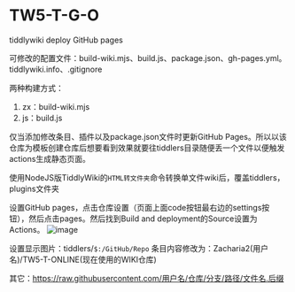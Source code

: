 # TW5-T-G-O

tiddlywiki deploy GitHub pages

可修改的配置文件：build-wiki.mjs、build.js、package.json、gh-pages.yml。  tiddlywiki.info、.gitignore

两种构建方式：
1. zx：build-wiki.mjs
2. js：build.js

仅当添加修改条目、插件以及package.json文件时更新GitHub Pages。所以以该仓库为模板创建仓库后想要看到效果就要往tiddlers目录随便丢一个文件以便触发actions生成静态页面。

使用NodeJS版TiddlyWiki的`HTML转文件夹`命令转换单文件wiki后，覆盖tiddlers，plugins文件夹

设置GitHub pages，点击仓库设置（页面上面code按钮最右边的settings按钮），然后点击pages。然后找到Build and deployment的Source设置为Actions。
![image](https://user-images.githubusercontent.com/32425955/211513957-2e679998-6035-4904-9c0e-58fab7963b05.png)


设置显示图片：tiddlers/`$:/GitHub/Repo` 条目内容修改为：Zacharia2(用户名)/TW5-T-ONLINE(现在使用的WIKI仓库)

其它：https://raw.githubusercontent.com/用户名/仓库/分支/路径/文件名.后缀
